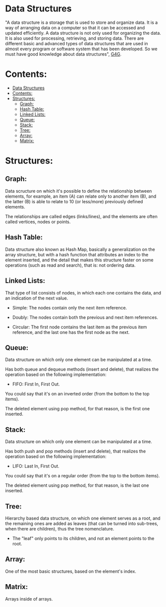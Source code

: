 # Data Structures

"A data structure is a storage that is used to store and organize data. It is a
way of arranging data on a computer so that it can be accessed and updated
efficiently. A data structure is not only used for organizing the data. It is
also used for processing, retrieving, and storing data. There are different
basic and advanced types of data structures that are used in almost every
program or software system that has been developed. So we must have good
knowledge about data structures", [G4G](https://www.geeksforgeeks.org/data-structures/).

# Contents:
- [Data Structures](#data-structures)
- [Contents:](#contents)
- [Structures:](#structures)
  - [Graph:](#graph)
  - [Hash Table:](#hash-table)
  - [Linked Lists:](#linked-lists)
  - [Queue:](#queue)
  - [Stack:](#stack)
  - [Tree:](#tree)
  - [Array:](#array)
  - [Matrix:](#matrix)

# Structures:

## Graph:

Data scructure on which it's possible to define the relationship between elements,
for example, an item (A) can relate only to another item (B), and the latter (B)
is able to relate to 10 (or less/more) previously defined elements.

The relationships are called edges (links/lines), and the elements are often
called vertices, nodes or points.

## Hash Table:

Data structure also known as Hash Map, basically a generalization on the array
structure, but with a hash function that attributes an index to the element
inserted, and the detail that makes this structure faster on some operations
(such as read and search), that is: not ordering data.

## Linked Lists:

That type of list consists of nodes, in which each one contains the data,
and an indication of the next value.

- Simple:
The nodes contain only the next item reference.

- Doubly:
The nodes contain both the previous and next item references.

- Circular:
The first node contains the last item as the previous item reference, and the
last one has the first node as the next.

## Queue:

Data structure on which only one element can be manipulated at a time.

Has both queue and dequeue methods (insert and delete), that realizes the
operation based on the following implementation:

- FIFO:
First In, First Out.

You could say that it's on an inverted order (from the bottom to the top items).

The deleted element using pop method, for that reason, is the first one inserted.

## Stack:

Data structure on which only one element can be manipulated at a time.

Has both push and pop methods (insert and delete), that realizes the operation
based on the following implementation:

- LIFO: 
Last In, First Out.

You could say that it's on a regular order (from the top to the bottom items).

The deleted element using pop method, for that reason, is the last one inserted.

## Tree:

Hierarchy based data structure, on which one element serves as a root, and the
remaining ones are added as leaves (that can be turned into sub-trees, when there
are children), thus the tree nomenclature.

- The "leaf" only points to its children, and not an element points to the root.

## Array:

One of the most basic structures, based on the element's index.

## Matrix:

Arrays inside of arrays.
